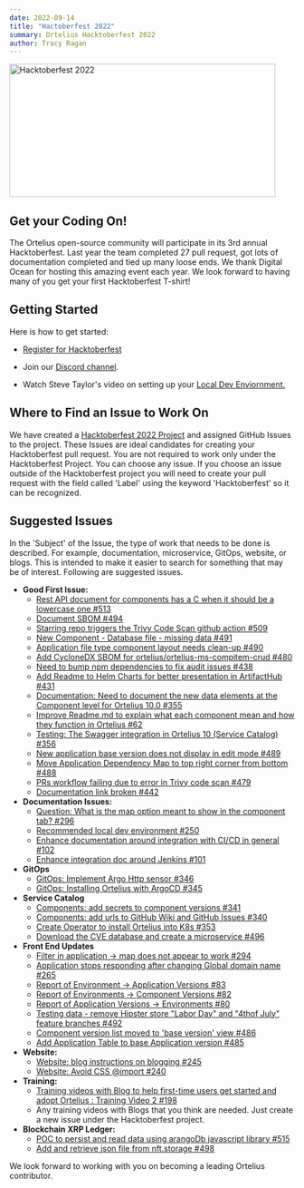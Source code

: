 ```yaml
---
date: 2022-09-14
title: "Hactoberfest 2022"
summary: Ortelius Hacktoberfest 2022
author: Tracy Ragan
---
```


<div class="col-left">
<img src="/images/hacktoberfest2022.png" alt="Hacktoberfest 2022" height="235px" width="470px" />
</div>
<p></p>

## Get your Coding On!

The Ortelius open-source community will participate in its 3rd annual Hacktoberfest. Last year the team completed 27 pull request, got lots of documentation completed and tied up many loose ends. We thank Digital Ocean for hosting this amazing event each year. We look forward to having many of you get your first Hacktoberfest T-shirt!

## Getting Started
Here is how to get started:

- [Register for Hacktoberfest](https://hacktoberfest.com/register/)

- Join our [Discord channel](https://discord.gg/wM4b5yEFzS).

- Watch Steve Taylor's video on setting up your [Local Dev Enviornment.](https://www.youtube.com/watch?v=K7r-jp9ZmTE&list=PLjQ1l9KZoIQ39x2230RCUZM8ZlRT1-rp4) 

## Where to Find an Issue to Work On
We have created a [Hacktoberfest 2022 Project](https://github.com/ortelius/ortelius/projects/5) and assigned GitHub Issues to the project. These Issues are ideal candidates for creating your Hacktoberfest pull request. You are not required to work only under the Hacktoberfest Project. You can choose any issue. If you choose an issue outside of the Hacktoberfest project you will need to create your pull request with the field called 'Label' using the keyword 'Hacktoberfest' so it can be recognized.


## Suggested Issues

In the 'Subject' of the Issue, the type of work that needs to be done is described. For example, documentation, microservice, GitOps, website, or blogs. This is intended to make it easier to search for something that may be of interest. Following are suggested issues. 

- <strong>Good First Issue:</strong><br>
    - [Rest API document for components has a C when it should be a lowercase one #513](https://github.com/ortelius/ortelius/issues/513) 
    - [Document SBOM #494](https://github.com/ortelius/ortelius/issues/494) 
    - [Starring repo triggers the Trivy Code Scan github action #509](https://github.com/ortelius/ortelius/issues/509) 
    - [New Component - Database file - missing data #491](https://github.com/ortelius/ortelius/issues/491) 
    - [Application file type component layout needs clean-up #490](https://github.com/ortelius/ortelius/issues/490) 
    - [Add CycloneDX SBOM for ortelius/ortelius-ms-compitem-crud #480](https://github.com/ortelius/ortelius/issues/480)
    - [Need to bump npm dependencies to fix audit issues #438](https://github.com/ortelius/ortelius/issues/438)
    - [Add Readme to Helm Charts for better presentation in ArtifactHub #431](https://github.com/ortelius/ortelius/issues/431)
    - [Documentation: Need to document the new data elements at the Component level for Ortelius 10.0 #355](https://github.com/ortelius/ortelius/issues/355)
    - [Improve Readme.md to explain what each component mean and how they function in Ortelius #62](https://github.com/ortelius/ortelius/issues/62)
    - [Testing: The Swagger integration in Ortelius 10 (Service Catalog) #356](https://github.com/ortelius/ortelius/issues/356)
    - [New application base version does not display in edit mode #489](https://github.com/ortelius/ortelius/issues/489) 
    - [Move Application Dependency Map to top right corner from bottom #488](https://github.com/ortelius/ortelius/issues/488) 
    - [PRs workflow failing due to error in Trivy code scan #479](https://github.com/ortelius/ortelius/issues/479) 
    - [Documentation link broken #442](https://github.com/ortelius/ortelius/issues/442) 
- <strong>Documentation Issues:</strong><br>
    - [Question: What is the map option meant to show in the component tab? #296](https://github.com/ortelius/ortelius/issues/296)
    - [Recommended local dev environment #250](https://github.com/ortelius/ortelius/issues/250)
    - [Enhance documentation around integration with CI/CD in general #102](https://github.com/ortelius/ortelius/issues/102)
    - [Enhance integration doc around Jenkins #101](https://github.com/ortelius/ortelius/issues/101)
- <strong>GitOps</strong><br>
    - [GitOps: Implement Argo Http sensor #346](https://github.com/ortelius/ortelius/issues/346)
    - [GitOps: Installing Ortelius with ArgoCD #345](https://github.com/ortelius/ortelius/issues/345)
- <strong>Service Catalog</strong><br>
    - [Components: add secrets to component versions #341](https://github.com/ortelius/ortelius/issues/341)
    - [Components: add urls to GitHub Wiki and GitHub Issues #340](https://github.com/ortelius/ortelius/issues/340)
    - [Create Operator to install Ortelius into K8s #353](https://github.com/ortelius/ortelius/issues/353)
    - [Download the CVE database and create a microservice #496](https://github.com/ortelius/ortelius/issues/496)
 - <strong>Front End Updates</strong><br>
   - [Filter in application -> map does not appear to work #294](https://github.com/ortelius/ortelius/issues/294)
   - [Application stops responding after changing Global domain name #265](https://github.com/ortelius/ortelius/issues/265)
   - [Report of Environment -> Application Versions #83](https://github.com/ortelius/ortelius/issues/83)
   - [Report of Environments -> Component Versions #82](https://github.com/ortelius/ortelius/issues/82)
   - [Report of Application Versions -> Environments #80](https://github.com/ortelius/ortelius/issues/80)
   - [Testing data - remove Hipster store "Labor Day" and "4thof July" feature branches #492](https://github.com/ortelius/ortelius/issues/492) 
   - [Component version list moved to 'base version' view #486](https://github.com/ortelius/ortelius/issues/486) 
   - [Add Application Table to base Application version #485](https://github.com/ortelius/ortelius/issues/485) 
- <strong>Website:</strong><br>
    - [Website: blog instructions on blogging #245](https://github.com/ortelius/ortelius/issues/245)
    - [Website: Avoid CSS @import #240](https://github.com/ortelius/ortelius/issues/240)
 - <strong>Training:</strong><br>
    - [Training videos with Blog to help first-time users get started and adopt Ortelius : Training Video 2 #198](https://github.com/ortelius/ortelius/issues/198)
    - Any training videos with Blogs that you think are needed. Just create a new issue under the Hacktoberfest project.  
- <strong>Blockchain XRP Ledger:</strong><br>
    - [POC to persist and read data using arangoDb javascript library #515](https://github.com/ortelius/ortelius/issues/515)
    - [Add and retrieve json file from nft.storage #498](https://github.com/ortelius/ortelius/issues/498)

We look forward to working with you on becoming a leading Ortelius contributor. 